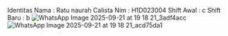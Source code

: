 Identitas
Nama : Ratu naurah Calista
Nim : H1D023004
Shift Awal : c
Shift Baru : b
![WhatsApp Image 2025-09-21 at 19 18 21_3adf4acc](https://github.com/user-attachments/assets/391874e9-9be9-4feb-9a9b-fabcfafb9a7a)
![WhatsApp Image 2025-09-21 at 19 18 21_acd75da1](https://github.com/user-attachments/assets/ba78b9b8-9229-4aa2-8a67-f482d9657fee)
